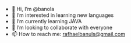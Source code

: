 - 👋 Hi, I’m @banola
- 👀 I’m interested in learning new languages
- 🌱 I’m currently learning JAVA
- 💞️ I’m looking to collaborate with everyone
- 📫 How to reach me: rafhaelbanuls@gmail.com

<!---
banola/banola is a ✨ special ✨ repository because its `README.md` (this file) appears on your GitHub profile.
You can click the Preview link to take a look at your changes.
--->
